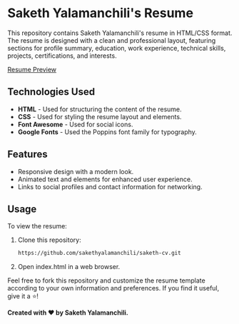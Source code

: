 # Saketh Yalamanchili's Resume

This repository contains Saketh Yalamanchili's resume in HTML/CSS format. The resume is designed with a clean and professional layout, featuring sections for profile summary, education, work experience, technical skills, projects, certifications, and interests.

[Resume Preview](https://sakethyalamanchili.github.io/saketh-cv/)

## Technologies Used

- **HTML** - Used for structuring the content of the resume.
- **CSS** - Used for styling the resume layout and elements.
- **Font Awesome** - Used for social icons.
- **Google Fonts** - Used the Poppins font family for typography.

## Features

- Responsive design with a modern look.
- Animated text and elements for enhanced user experience.
- Links to social profiles and contact information for networking.

## Usage

To view the resume:
1. Clone this repository:
   ```bash
   https://github.com/sakethyalamanchili/saketh-cv.git
   ```
2. Open index.html in a web browser.

Feel free to fork this repository and customize the resume template according to your own information and preferences. If you find it useful, give it a ⭐️!

**Created with ❤️ by Saketh Yalamanchili.**
